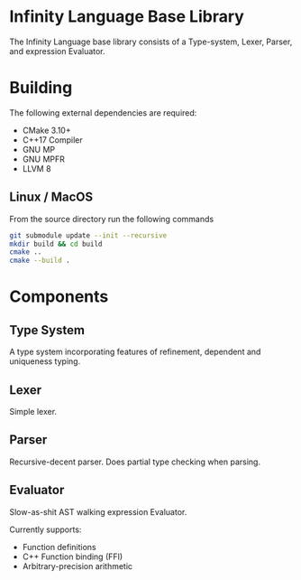 # Infinity Language Base Library

The Infinity Language base library consists of a Type-system, Lexer, Parser, and expression Evaluator.

# Building

The following external dependencies are required:

- CMake 3.10+
- C++17 Compiler
- GNU MP
- GNU MPFR
- LLVM 8

## Linux / MacOS

From the source directory run the following commands

```bash
git submodule update --init --recursive
mkdir build && cd build
cmake ..
cmake --build .
```

# Components

## Type System

A type system incorporating features of refinement, dependent and uniqueness typing.

## Lexer

Simple lexer.

## Parser

Recursive-decent parser. Does partial type checking when parsing.

## Evaluator

Slow-as-shit AST walking expression Evaluator.

Currently supports:

- Function definitions
- C++ Function binding (FFI)
- Arbitrary-precision arithmetic

